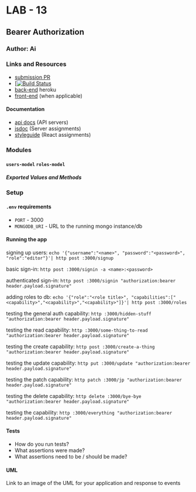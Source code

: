 # LAB - 13

## Bearer Authorization

### Author: Ai

### Links and Resources
* [submission PR](https://github.com/401-advanced-javascript-aimurphy/13-BearerAuth/pull/6https://github.com/401-advanced-javascript-aimurphy/13-BearerAuth/pull/6)
* [[![Build Status](https://travis-ci.com/401-advanced-javascript-aimurphy/13-BearerAuth.svg?branch=master)](https://travis-ci.com/401-advanced-javascript-aimurphy/13-BearerAuth)
* [back-end](http://xyz.com) heroku
* [front-end](http://xyz.com) (when applicable)

#### Documentation
* [api docs](http://xyz.com) (API servers)
* [jsdoc](http://xyz.com) (Server assignments)
* [styleguide](http://xyz.com) (React assignments)

### Modules
#### `users-model` `roles-model`
##### Exported Values and Methods

### Setup
#### `.env` requirements
* `PORT` - 3000
* `MONGODB_URI` - URL to the running mongo instance/db

#### Running the app
signing up users:
`echo '{"username":"<name>", "password":"<password>", "role":"editor"}'| http post :3000/signup`

basic sign-in:
`http post :3000/signin -a <name>:<password>`

authenticated sign-in:
`http post :3000/signin "authorization:bearer header.payload.signature"`

adding roles to db:
`echo '{"role":"<role title>", "capabilities":["<capability>","<capability>","<capability>"]}'| http post :3000/roles`

testing the general auth capability:
`http :3000/hidden-stuff "authorization:bearer header.payload.signature"`

testing the read capability:
`http :3000/some-thing-to-read "authorization:bearer header.payload.signature"`

testing the create capability:
`http post :3000/create-a-thing "authorization:bearer header.payload.signature"`

testing the update capability:
`http put :3000/update "authorization:bearer header.payload.signature"`

testing the patch capability:
`http patch :3000/jp "authorization:bearer header.payload.signature"`

testing the delete capability:
`http delete :3000/bye-bye "authorization:bearer header.payload.signature"`

testing the capability:
`http :3000/everything "authorization:bearer header.payload.signature"`
  
#### Tests
* How do you run tests?
* What assertions were made?
* What assertions need to be / should be made?

#### UML
Link to an image of the UML for your application and response to events
